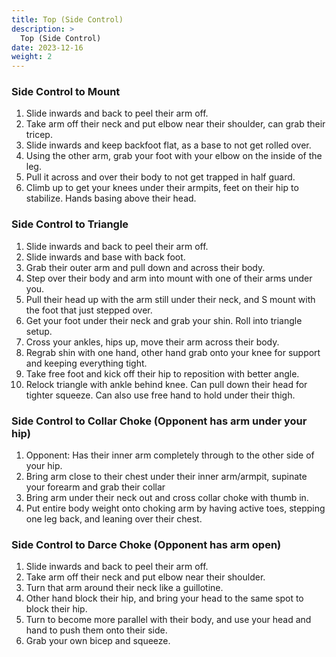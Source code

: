 ```yaml
---
title: Top (Side Control)
description: >
  Top (Side Control)
date: 2023-12-16
weight: 2
---
```


### Side Control to Mount

1. Slide inwards and back to peel their arm off.
1. Take arm off their neck and put elbow near their shoulder, can grab their tricep.
1. Slide inwards and keep backfoot flat, as a base to not get rolled over.
1. Using the other arm, grab your foot with your elbow on the inside of the leg.
1. Pull it across and over their body to not get trapped in half guard.
1. Climb up to get your knees under their armpits, feet on their hip to stabilize. Hands basing above their head.

### Side Control to Triangle

1. Slide inwards and back to peel their arm off.
1. Slide inwards and base with back foot.
1. Grab their outer arm and pull down and across their body.
1. Step over their body and arm into mount with one of their arms under you.
1. Pull their head up with the arm still under their neck, and S mount with the foot that just stepped over.
1. Get your foot under their neck and grab your shin. Roll into triangle setup.
1. Cross your ankles, hips up, move their arm across their body.
1. Regrab shin with one hand, other hand grab onto your knee for support and keeping everything tight.
1. Take free foot and kick off their hip to reposition with better angle.
1. Relock triangle with ankle behind knee. Can pull down their head for tighter squeeze. Can also use free hand to hold under their thigh.

### Side Control to Collar Choke (Opponent has arm under your hip)

1. Opponent: Has their inner arm completely through to the other side of your hip.
1. Bring arm close to their chest under their inner arm/armpit, supinate your forearm and grab their collar
1. Bring arm under their neck out and cross collar choke with thumb in.
1. Put entire body weight onto choking arm by having active toes, stepping one leg back, and leaning over their chest. 

### Side Control to Darce Choke (Opponent has arm open)

1. Slide inwards and back to peel their arm off.
2. Take arm off their neck and put elbow near their shoulder.
3. Turn that arm around their neck like a guillotine.
4. Other hand block their hip, and bring your head to the same spot to block their hip.
5. Turn to become more parallel with their body, and use your head and hand to push them onto their side.
6. Grab your own bicep and squeeze.
